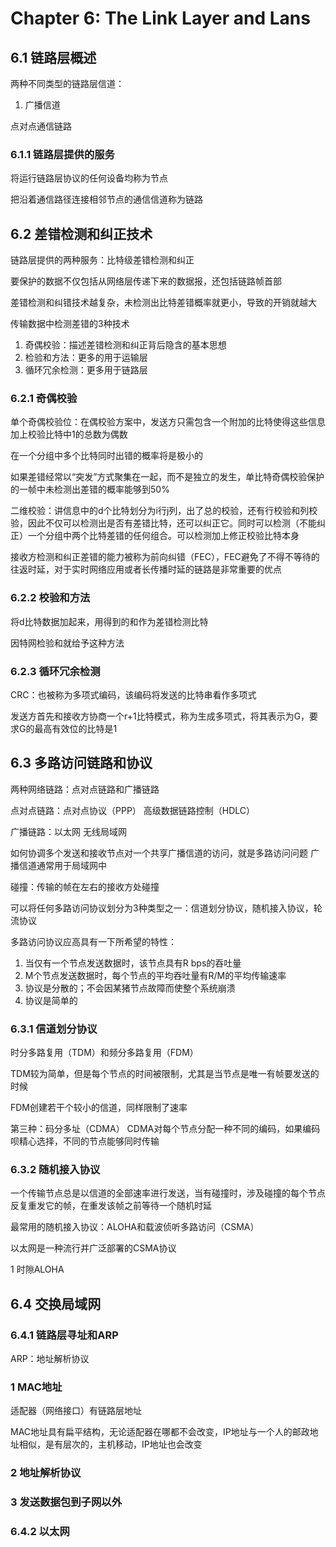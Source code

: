# Chapter 6: The Link Layer and Lans

## 6.1 链路层概述

两种不同类型的链路层信道：

1. 广播信道

点对点通信链路

### 6.1.1 链路层提供的服务

将运行链路层协议的任何设备均称为节点

把沿着通信路径连接相邻节点的通信信道称为链路

## 6.2 差错检测和纠正技术

链路层提供的两种服务：比特级差错检测和纠正

要保护的数据不仅包括从网络层传递下来的数据报，还包括链路帧首部

差错检测和纠错技术越复杂，未检测出比特差错概率就更小，导致的开销就越大

传输数据中检测差错的3种技术

1. 奇偶校验：描述差错检测和纠正背后隐含的基本思想
2. 检验和方法：更多的用于运输层
3. 循环冗余检测：更多用于链路层

### 6.2.1 奇偶校验

单个奇偶校验位：在偶校验方案中，发送方只需包含一个附加的比特使得这些信息加上校验比特中1的总数为偶数

在一个分组中多个比特同时出错的概率将是极小的

如果差错经常以“突发”方式聚集在一起，而不是独立的发生，单比特奇偶校验保护的一帧中未检测出差错的概率能够到50%

二维校验：讲信息中的d个比特划分为i行j列，出了总的校验，还有行校验和列校验，因此不仅可以检测出是否有差错比特，还可以纠正它。同时可以检测（不能纠正）一个分组中两个比特差错的任何组合。可以检测加上修正校验比特本身

接收方检测和纠正差错的能力被称为前向纠错（FEC），FEC避免了不得不等待的往返时延，对于实时网络应用或者长传播时延的链路是非常重要的优点

### 6.2.2 校验和方法

将d比特数据加起来，用得到的和作为差错检测比特

因特网检验和就给予这种方法

### 6.2.3 循环冗余检测

CRC：也被称为多项式编码，该编码将发送的比特串看作多项式

发送方首先和接收方协商一个r+1比特模式，称为生成多项式，将其表示为G，要求G的最高有效位的比特是1

## 6.3 多路访问链路和协议

两种网络链路：点对点链路和广播链路

点对点链路：点对点协议（PPP） 高级数据链路控制（HDLC）

广播链路：以太网 无线局域网

如何协调多个发送和接收节点对一个共享广播信道的访问，就是多路访问问题 广播信道通常用于局域网中

碰撞：传输的帧在左右的接收方处碰撞

可以将任何多路访问协议划分为3种类型之一：信道划分协议，随机接入协议，轮流协议

多路访问协议应高具有一下所希望的特性：

1. 当仅有一个节点发送数据时，该节点具有R bps的吞吐量
2. M个节点发送数据时，每个节点的平均吞吐量有R/M的平均传输速率
3. 协议是分散的；不会因某猪节点故障而使整个系统崩溃
4. 协议是简单的

### 6.3.1 信道划分协议

时分多路复用（TDM）和频分多路复用（FDM）

TDM较为简单，但是每个节点的时间被限制，尤其是当节点是唯一有帧要发送的时候

FDM创建若干个较小的信道，同样限制了速率

第三种：码分多址（CDMA） CDMA对每个节点分配一种不同的编码，如果编码呗精心选择，不同的节点能够同时传输

### 6.3.2 随机接入协议

一个传输节点总是以信道的全部速率进行发送，当有碰撞时，涉及碰撞的每个节点反复重发它的帧，在重发该帧之前等待一个随机时延

最常用的随机接入协议：ALOHA和载波侦听多路访问（CSMA）

以太网是一种流行并广泛部署的CSMA协议

1 时隙ALOHA

## 6.4 交换局域网

### 6.4.1 链路层寻址和ARP

ARP：地址解析协议

### 1 MAC地址

适配器（网络接口）有链路层地址

MAC地址具有扁平结构，无论适配器在哪都不会改变，IP地址与一个人的邮政地址相似，是有层次的，主机移动，IP地址也会改变

### 2 地址解析协议

### 3 发送数据包到子网以外

### 6.4.2 以太网